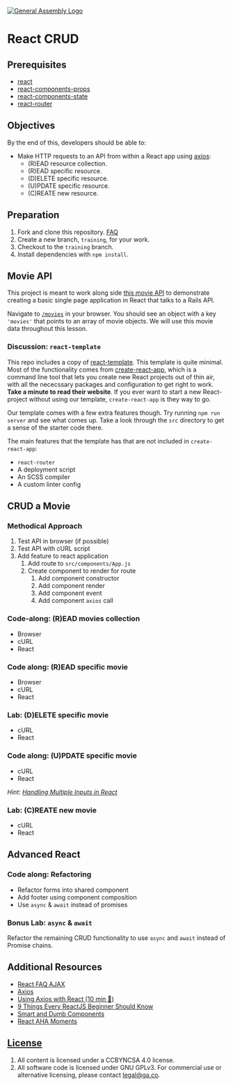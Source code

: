 [![General Assembly Logo](https://camo.githubusercontent.com/1a91b05b8f4d44b5bbfb83abac2b0996d8e26c92/687474703a2f2f692e696d6775722e636f6d2f6b6538555354712e706e67)](https://generalassemb.ly/education/web-development-immersive)

# React CRUD

## Prerequisites

- [react](https://git.generalassemb.ly/ga-wdi-boston/react)
- [react-components-props](https://git.generalassemb.ly/ga-wdi-boston/react-components-props)
- [react-components-state](https://git.generalassemb.ly/ga-wdi-boston/react-components-state)
- [react-router](https://git.generalassemb.ly/ga-wdi-boston/react-router)

## Objectives

By the end of this, developers should be able to:

- Make HTTP requests to an API from within a React app using [axios](https://www.npmjs.com/package/axios):
  - (R)EAD resource collection.
  - (R)EAD specific resource.
  - (D)ELETE specific resource.
  - (U)PDATE specific resource.
  - (C)REATE new resource.

## Preparation

1. Fork and clone this repository. [FAQ](https://git.generalassemb.ly/ga-wdi-boston/meta/wiki/ForkAndClone)
1. Create a new branch, `training`, for your work.
1. Checkout to the `training` branch.
1. Install dependencies with `npm install`.

## Movie API

This project is meant to work along side [this movie API](https://sei-movie-api.herokuapp.com)
to demonstrate creating a basic single page application in React that talks to a
Rails API.

Navigate to [`/movies`](https://sei-movie-api.herokuapp.com/movies) in your
browser. You should see an object with a key `'movies'` that points to an array
of movie objects. We will use this movie data throughout this lesson.

### Discussion: `react-template`

This repo includes a copy of [react-template](git@git.generalassemb.ly:ga-wdi-boston/react-template.git).
This template is quite minimal. Most of the functionality comes from [create-react-app](https://facebook.github.io/create-react-app/),
which is a command line tool that lets you create new React projects out of
thin air, with all the nececssary packages and configuration to get right to
work.
**Take a minute to read their website**. If you ever want to start a new
React-project without using our template, `create-react-app` is they way to go.

Our template comes with a few extra features though. Try running `npm run server`
and see what comes up. Take a look through the `src` directory to get a sense
of the starter code there.

The main features that the template has that are not included in `create-react-app`:

- `react-router`
- A deployment script
- An SCSS compiler
- A custom linter config

## CRUD a Movie

### Methodical Approach

1. Test API in browser (if possible)
1. Test API with cURL script
1. Add feature to react application
    1. Add route to `src/components/App.js`
    1. Create component to render for route
        1. Add component constructor
        1. Add component render
        1. Add component event
        1. Add component `axios` call

### Code-along: (R)EAD movies collection

- Browser
- cURL
- React

### Code along: (R)EAD specific movie

- Browser
- cURL
- React

### Lab: (D)ELETE specific movie

- cURL
- React

### Code along: (U)PDATE specific movie

- cURL
- React

*Hint: [Handling Multiple Inputs in React](https://reactjs.org/docs/forms.html#handling-multiple-inputs)*

### Lab: (C)REATE new movie

- cURL
- React

## Advanced React

### Code along: Refactoring

- Refactor forms into shared component
- Add footer using component composition
- Use `async` & `await` instead of promises

### Bonus Lab: `async` & `await`

Refactor the remaining CRUD functionality to use `async` and `await` instead
of Promise chains.

## Additional Resources

- [React FAQ AJAX](https://reactjs.org/docs/faq-ajax.html)
- [Axios](https://www.npmjs.com/package/axios)
- [Using Axios with React (10 min :movie_camera:)](https://www.youtube.com/watch?v=oQnojIyTXb8)
- [9 Things Every ReactJS Beginner Should Know](https://camjackson.net/post/9-things-every-reactjs-beginner-should-know)
- [Smart and Dumb Components](https://medium.com/@dan_abramov/smart-and-dumb-components-7ca2f9a7c7d0)
- [React AHA Moments](https://tylermcginnis.com/react-aha-moments/)

## [License](LICENSE)

1. All content is licensed under a CC­BY­NC­SA 4.0 license.
1. All software code is licensed under GNU GPLv3. For commercial use or
    alternative licensing, please contact legal@ga.co.
